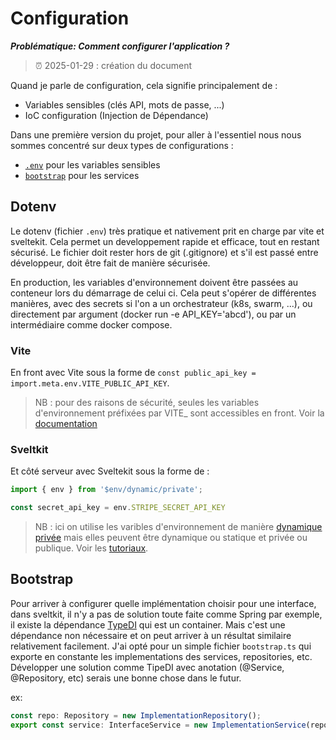 # Configuration
***Problématique: Comment configurer l'application ?***

> ⏰ 2025-01-29 : création du document

Quand je parle de configuration, cela signifie principalement de :
* Variables sensibles (clés API, mots de passe, ...)
* IoC configuration (Injection de Dépendance)

Dans une première version du projet, pour aller à l'essentiel nous nous sommes concentré sur deux types de configurations :
* [`.env`](#dotenv) pour les variables sensibles
* [`bootstrap`](#bootstrap) pour les services

## Dotenv
Le dotenv (fichier `.env`) très pratique et  nativement prit en charge par vite et sveltekit. Cela permet un developpement rapide et efficace, tout en restant sécurisé.
Le fichier doit rester hors de git (.gitignore) et s'il est passé entre développeur, doit être fait de manière sécurisée.

En production, les variables d'environnement doivent être passées au conteneur lors du démarrage de celui ci. Cela peut s'opérer de différentes manières, avec des secrets si l'on a un orchestrateur (k8s, swarm, ...), ou directement par argument (docker run -e API_KEY='abcd'), ou par un intermédiaire comme docker compose.

### Vite
En front avec Vite sous la forme de 
`const public_api_key = import.meta.env.VITE_PUBLIC_API_KEY`.

> NB : pour des raisons de sécurité, seules les variables d'environnement préfixées par VITE_ sont accessibles en front. Voir la [documentation](https://vite.dev/guide/env-and-mode#env-files)

### Sveltkit
Et côté serveur avec Sveltekit sous la forme de :
```ts
import { env } from '$env/dynamic/private';

const secret_api_key = env.STRIPE_SECRET_API_KEY
```
> NB : ici on utilise les varibles d'environnement de manière [dynamique privée](https://svelte.dev/tutorial/kit/env-static-private) mais elles peuvent être dynamique ou statique et privée ou publique. Voir les [tutoriaux](https://svelte.dev/tutorial/kit/env-static-public).

## Bootstrap
Pour arriver à configurer quelle implémentation choisir pour une interface, dans sveltkit, il n'y a pas de solution toute faite comme Spring par exemple, il existe la dépendance [TypeDI](https://github.com/typestack/typedi) qui est un container.
Mais c'est une dépendance non nécessaire et on peut arriver à un résultat similaire relativement facilement.
J'ai opté pour un simple fichier `bootstrap.ts` qui exporte en constante les implementations des services, repositories, etc.
Développer une solution comme TipeDI avec anotation (@Service, @Repository, etc) serais une bonne chose dans le futur.

ex:
```ts
const repo: Repository = new ImplementationRepository();
export const service: InterfaceService = new ImplementationService(repo);
```